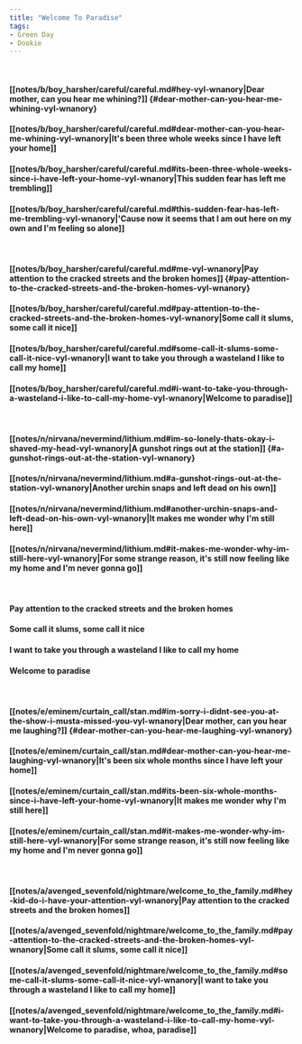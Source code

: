 ```yaml
---
title: "Welcome To Paradise"
tags:
- Green Day
- Dookie
---
```

&nbsp;
#### [[notes/b/boy_harsher/careful/careful.md#hey-vyl-wnanory|Dear mother, can you hear me whining?]] {#dear-mother-can-you-hear-me-whining-vyl-wnanory}
#### [[notes/b/boy_harsher/careful/careful.md#dear-mother-can-you-hear-me-whining-vyl-wnanory|It's been three whole weeks since I have left your home]]
#### [[notes/b/boy_harsher/careful/careful.md#its-been-three-whole-weeks-since-i-have-left-your-home-vyl-wnanory|This sudden fear has left me trembling]]
#### [[notes/b/boy_harsher/careful/careful.md#this-sudden-fear-has-left-me-trembling-vyl-wnanory|'Cause now it seems that I am out here on my own and I'm feeling so alone]]
&nbsp;
#### [[notes/b/boy_harsher/careful/careful.md#me-vyl-wnanory|Pay attention to the cracked streets and the broken homes]] {#pay-attention-to-the-cracked-streets-and-the-broken-homes-vyl-wnanory}
#### [[notes/b/boy_harsher/careful/careful.md#pay-attention-to-the-cracked-streets-and-the-broken-homes-vyl-wnanory|Some call it slums, some call it nice]]
#### [[notes/b/boy_harsher/careful/careful.md#some-call-it-slums-some-call-it-nice-vyl-wnanory|I want to take you through a wasteland I like to call my home]]
#### [[notes/b/boy_harsher/careful/careful.md#i-want-to-take-you-through-a-wasteland-i-like-to-call-my-home-vyl-wnanory|Welcome to paradise]]
&nbsp;
#### [[notes/n/nirvana/nevermind/lithium.md#im-so-lonely-thats-okay-i-shaved-my-head-vyl-wnanory|A gunshot rings out at the station]] {#a-gunshot-rings-out-at-the-station-vyl-wnanory}
#### [[notes/n/nirvana/nevermind/lithium.md#a-gunshot-rings-out-at-the-station-vyl-wnanory|Another urchin snaps and left dead on his own]]
#### [[notes/n/nirvana/nevermind/lithium.md#another-urchin-snaps-and-left-dead-on-his-own-vyl-wnanory|It makes me wonder why I'm still here]]
#### [[notes/n/nirvana/nevermind/lithium.md#it-makes-me-wonder-why-im-still-here-vyl-wnanory|For some strange reason, it's still now feeling like my home and I'm never gonna go]]
&nbsp;
#### Pay attention to the cracked streets and the broken homes
#### Some call it slums, some call it nice
#### I want to take you through a wasteland I like to call my home
#### Welcome to paradise
&nbsp;
#### [[notes/e/eminem/curtain_call/stan.md#im-sorry-i-didnt-see-you-at-the-show-i-musta-missed-you-vyl-wnanory|Dear mother, can you hear me laughing?]] {#dear-mother-can-you-hear-me-laughing-vyl-wnanory}
#### [[notes/e/eminem/curtain_call/stan.md#dear-mother-can-you-hear-me-laughing-vyl-wnanory|It's been six whole months since I have left your home]]
#### [[notes/e/eminem/curtain_call/stan.md#its-been-six-whole-months-since-i-have-left-your-home-vyl-wnanory|It makes me wonder why I'm still here]]
#### [[notes/e/eminem/curtain_call/stan.md#it-makes-me-wonder-why-im-still-here-vyl-wnanory|For some strange reason, it's still now feeling like my home and I'm never gonna go]]
&nbsp;
#### [[notes/a/avenged_sevenfold/nightmare/welcome_to_the_family.md#hey-kid-do-i-have-your-attention-vyl-wnanory|Pay attention to the cracked streets and the broken homes]]
#### [[notes/a/avenged_sevenfold/nightmare/welcome_to_the_family.md#pay-attention-to-the-cracked-streets-and-the-broken-homes-vyl-wnanory|Some call it slums, some call it nice]]
#### [[notes/a/avenged_sevenfold/nightmare/welcome_to_the_family.md#some-call-it-slums-some-call-it-nice-vyl-wnanory|I want to take you through a wasteland I like to call my home]]
#### [[notes/a/avenged_sevenfold/nightmare/welcome_to_the_family.md#i-want-to-take-you-through-a-wasteland-i-like-to-call-my-home-vyl-wnanory|Welcome to paradise, whoa, paradise]]
